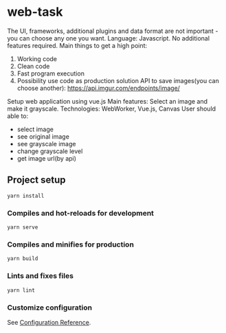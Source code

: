# web-task

The UI, frameworks, additional plugins and data format are not important - you can choose any one you want. 
Language: Javascript.
No additional features required. 
Main things to get a high point:
1. Working code
2. Clean code
3. Fast program execution
4. Possibility use code as production solution
API to save images(you can choose another): https://api.imgur.com/endpoints/image/

Setup web application using vue.js
Main features: Select an image and make it grayscale.
Technologies: WebWorker, Vue.js, Canvas
User should able to:
- select image
- see original image
- see grayscale image
- change grayscale level
- get image url(by api)

## Project setup
```
yarn install
```

### Compiles and hot-reloads for development
```
yarn serve
```

### Compiles and minifies for production
```
yarn build
```

### Lints and fixes files
```
yarn lint
```

### Customize configuration
See [Configuration Reference](https://cli.vuejs.org/config/).
